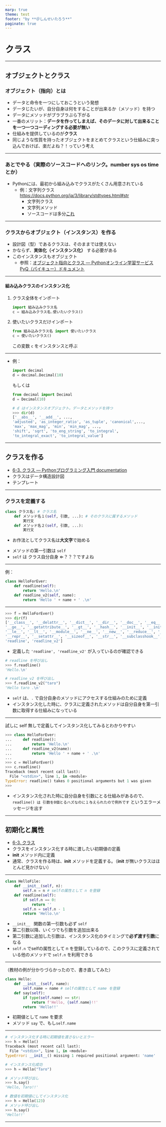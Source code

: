 ```yaml
---
marp: true
theme: test
footer: "by **＠しんせいたろう**"
paginate: true
---
```


# クラス

---
## オブジェクトとクラス

### オブジェクト（指向）とは
+ データと命令を一つにしておこうという発想
+ データじたいが、自分自身は何をすることが出来るか（メソッド）を持つ
+ データにメソッドがブラブラぶら下がる
+ 一番のメリット：**データを作ってしまえば、そのデータに対して出来ることを一つ一つコーディングする必要が無い**
+ 仕組みを提供しているのが**クラス**
+ 同じような性質を持ったオブジェクトをまとめてクラスという仕組みに突っ込んでおけば、楽だよね？！っていう考え

---
### あとでやる（実際のソースコードへのリンク。number sys os time とか）
+ Pythonには、最初から組み込みでクラスがたくさん用意されている
    + 例：文字列クラス https://docs.python.org/ja/3/library/stdtypes.html#str
        + 文字列クラス
        + 文字列メソッド
        + ソースコードは多分[これ](https://github.com/python/cpython/blob/b6d68aa08baebb753534a26d537ac3c0d2c21c79/Lib/collections/__init__.py#L1299)
    
---

### クラスからオブジェクト（インスタンス）を作る
+ 設計図（型）であるクラスは、そのままでは使えない
+ かならず、**実体化（インスタンス化）** する必要がある
+ このインスタンスもオブジェクト
    + 参照：[オブジェクト指向とクラス — Pythonオンライン学習サービス PyQ（パイキュー）ドキュメント](https://docs.pyq.jp/python/library/class.html#id6)

---    
#### 組み込みクラスのインスタンス化
1. クラス全体をインポート
    ```python 
    import 組み込みクラス名
    c = 組み込みクラス名.使いたいクラス()
    ```
1. 使いたいクラスだけインポート
    ```python
    from 組み込みクラス名 import 使いたいクラス
    c = 使いたいクラス()
    ```
    この変数 `c` をインスタンスと呼ぶ

---
+ 例：
    ```python 
    import decimal
    d = decimal.Decimal(10)
    ```
    もしくは
    ```python 
    from decimal import Decimal 
    d = Decimal(10)
    ```
    ```python
    # d はインスタンスオブジェクト。データとメソッドを持つ
    >>> dir(d)
    ['__abs__', '__add__', ...,
    'adjusted', 'as_integer_ratio', 'as_tuple', 'canonical',...,
    'max', 'max_mag', 'min', 'min_mag', ...,
    'shift', 'sqrt', 'to_eng_string', 'to_integral', 
    'to_integral_exact', 'to_integral_value']
    ```
---

## クラスを作る

- [6-3. クラス — Pythonプログラミング入門 documentation](https://utokyo-ipp.github.io/6/6-3.html#%E3%82%AF%E3%83%A9%E3%82%B9%E5%AE%9A%E7%BE%A9)
- クラスはデータ構造設計図
- テンプレート

--- 

### クラスを定義する


```python
class クラス名: # クラス名
    def メソッド名１(self, 引数, ...): # そのクラスに属するメソッド
        実行文
    def メソッド名２(self, 引数, ...):
        実行文
```
+ お作法としてクラス名は**大文字**で始める
- メソッドの第一引数は `self` 
- `self` は クラス自分自身 ⇐？？？ですよね

---
例：
```python
class HelloForEver:
    def readline(self):
        return 'Hello.\n'
    def readline_v2(self, name):
        return 'Hello ' + name + ' .\n'
```
---

```python
>>> f = HelloForEver()
>>> dir(f)
['__class__', '__delattr__', '__dict__', '__dir__', '__doc__', '__eq__', '__format__', 
'__ge__', '__getattribute__', '__gt__', '__hash__', '__init__', '__init_subclass__', 
'__le__', '__lt__', '__module__', '__ne__', '__new__', '__reduce__', '__reduce_ex__', 
'__repr__', '__setattr__', '__sizeof__', '__str__', '__subclasshook__', '__weakref__', 
'readline', 'readline_v2']
```
- 定義した `'readline', 'readline_v2'` が入っているのが確認できる


```python
# readline を呼び出し
>>> f.readline()
'Hello.\n'

# readline_v2 を呼び出し
>>> f.readline_v2("taro")
'Hello taro .\n'
```
- `self` は、`.` で自分自身のメソッドにアクセスする仕組みのために定義
- インスタンス化した時に、クラスに定義されたメソッドは自分自身を第一引数に取得する仕組みになっている
---
試しに self 無しで定義してインスタンス化してみるとわかりやすい
```python
>>> class HelloForEver:
...     def readline():
...         return 'Hello.\n'
...     def readline_v2(name):
...         return 'Hello ' + name + ' .\n'
... 
>>> c = HelloForEver()
>>> c.readline()
Traceback (most recent call last):
  File "<stdin>", line 1, in <module>
TypeError: readline() takes 0 positional arguments but 1 was given
>>> 
```
- インスタンス化された時に自分自身を引数にとる仕組みがあるので、`readline() は 引数を0個とるハズなのに１与えられたので例外です` というエラーメッセージを出す
---
## 初期化と属性

- [6-3. クラス](https://utokyo-ipp.github.io/6/6-3.html#%E5%88%9D%E6%9C%9F%E5%8C%96%E3%81%A8%E5%B1%9E%E6%80%A7)
- クラスをインスタンス化する時に渡したい初期値の定義
- __init__ メソッド内に定義
- 通常、クラスを作る時は、__init__ メソッドを定義する。（__init__ が無いクラスはほとんど見かけない）
---

```python
class HelloFile:
    def __init__(self, n):
        self.n = n # selfの属性として n を登録
    def readline(self):
        if self.n == 0:
            return ''
        self.n = self.n - 1
        return 'Hello.\n'
```
- `__init__ ` 関数の第一引数も必ず `self` 
- 第二引数以降、いくつでも引数を追加出来る
- 第二引数に追加した引数は、インスタンス化のタイミングで**必ず渡す引数**になる
- `self.n` でselfの属性として n を登録しているので、このクラスに定義されている他のメソッドで `self.n` を利用できる
---

（教材の例が分かりづらかったので、書き直してみた）

```python
class Hello:
    def __init__(self, name):
        self.name = name # selfの属性として name を登録
    def say(self):
        if type(self.name) == str:
            return f'Hello, {self.name}!!'
        return 'Hello!!'
```
- 初期値として `name` を要求
- メソッド `say` で、もし`self.name` 
---
```python
# インスタンス化する時に初期値を渡さないとエラー
>>> h = Hello()
Traceback (most recent call last):
  File "<stdin>", line 1, in <module>
TypeError: __init__() missing 1 required positional argument: 'name'

# インスタンス化成功
>>> h = Hello("Taro")
```

```python
# メソッド呼び出し
>>> h.say()
'Hello, Taro!!'
```
```python
# 数値を初期値にしてインスタンス化
>>> h = Hello(123)
# メソッド呼び出し
>>> h.say()
'Hello!!'
```
---